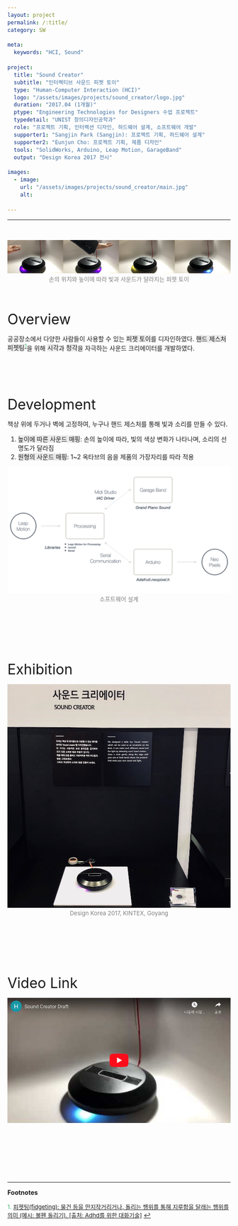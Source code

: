 ```yaml
---
layout: project
permalink: /:title/
category: SW

meta:
  keywords: "HCI, Sound"

project:
  title: "Sound Creator"
  subtitle: "인터랙티브 사운드 피젯 토이"
  type: "Human-Computer Interaction (HCI)"
  logo: "/assets/images/projects/sound_creator/logo.jpg"
  duration: "2017.04 (1개월)"
  ptype: "Engineering Technologies for Designers 수업 프로젝트"
  typedetail: "UNIST 창의디자인공학과"
  role: "프로젝트 기획, 인터랙션 디자인, 하드웨어 설계, 소프트웨어 개발"
  supporter1: "Sangjin Park (Sangjin): 프로젝트 기획, 하드웨어 설계"
  supporter2: "Eunjun Cho: 프로젝트 기획, 제품 디자인"
  tools: "SolidWorks, Arduino, Leap Motion, GarageBand"
  output: "Design Korea 2017 전시"

images:
  - image:
    url: "/assets/images/projects/sound_creator/main.jpg"
    alt:

---
```

---
<br>
<p align="center">
  <img src="/assets/images/projects/sound_creator/intro.png">
  <br>
  <font size="2em" color="gray">손의 위치와 높이에 따라 빛과 사운드가 달라지는 피젯 토이</font>
</p>
<br><br>

<font size="6em">Overview</font>
<br>

공공장소에서 다양한 사람들이 사용할 수 있는 <span style="background-color:#EBEBEB">피젯 토이</span>를 디자인하였다. <span style="background-color:#EBEBEB">핸드 제스처 피젯팅</span><sup id="F01">[<span style="color:MediumSeaGreen">1</span>](#footnote_1)</sup>을 위해 <span style="background-color:#EBEBEB">시각</span>과 <span style="background-color:#EBEBEB">청각</span>을 자극하는 사운드 크리에이터를 개발하였다.
<br><br><br><br><br><br>

<font size="6em">Development</font>
<br>

책상 위에 두거나 벽에 고정하여, 누구나 핸드 제스처를 통해 빛과 소리를 만들 수 있다.
01. <span style="background-color:#EBEBEB">높이에 따른 사운드 매핑</span>: 손의 높이에 따라, 빛의 색상 변화가 나타나며, 소리의 선명도가 달라짐
02. <span style="background-color:#EBEBEB">원형의 사운드 매핑</span>: 1~2 옥타브의 음을 제품의 가장자리를 따라 적용

<p align="center">
  <img src="/assets/images/projects/sound_creator/tech.jpeg">
  <br>
  <font size="2em" color="gray">소프트웨어 설계</font>
</p>     
<br><br><br><br><br><br>

<font size="6em">Exhibition</font>
<br>

<p align="center">
  <img src="/assets/images/projects/sound_creator/dk.jpeg">
  <br>
  <font size="2em" color="gray">Design Korea 2017, KINTEX, Goyang</font>
</p>   
<br><br><br><br><br><br>

<font size="6em">Video Link</font>
<br>

<p align="center">
  <a href="https://youtu.be/DJRkd_WlnzQ">
  <img src="/assets/images/projects/sound_creator/video.png">
  </a>
</p>  
<br><br><br><br><br><br>

---

**Footnotes**  

<a name="footnote_1"><font size="2em" color="MediumSeaGreen">1.</font></a> [<font size="2em">피젯팅(fidgeting): 물건 등을 만지작거리거나, 돌리는 행위를 통해 지루함을 달래는 행위를 의미 (예시: 볼펜 돌리기). <u>[출처: Adhd를 위한 대화기술]</u></font>](https://blog.naver.com/bshean1129/221584228215) [↩](#F01)  

<br><br><br>
